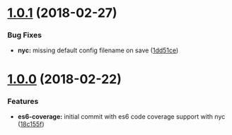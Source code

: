 <a name="1.0.1"></a>
# [1.0.1](https://github.com/cgalvarez/atom-coverage/compare/v1.0.1...v0.0.0-semantic-release) (2018-02-27)


### Bug Fixes

* **nyc:** missing default config filename on save ([1dd51ce](https://github.com/cgalvarez/atom-coverage/commit/1dd51ce))


<a name="1.0.0"></a>
# [1.0.0](https://github.com/cgalvarez/atom-coverage/compare/v1.0.0...v0.0.0-semantic-release) (2018-02-22)


### Features

* **es6-coverage:** initial commit with es6 code coverage support with nyc ([18c155f](https://github.com/cgalvarez/atom-coverage/commit/18c155f))
